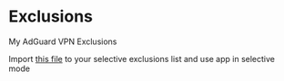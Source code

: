 # Exclusions
My AdGuard VPN Exclusions

Import [this file](/exclusions.zip) to your selective exclusions list and use app in selective mode
